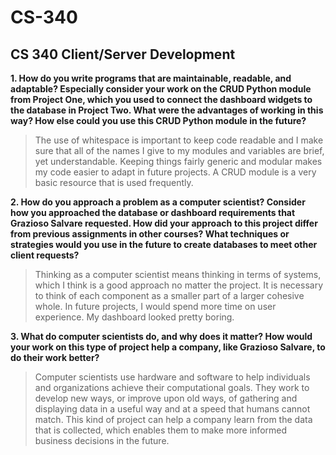 # CS-340
## CS 340 Client/Server Development
**1. How do you write programs that are maintainable, readable, and adaptable? Especially consider your work on the CRUD Python module from Project One, which you used to connect the dashboard widgets to the database in Project Two. What were the advantages of working in this way? How else could you use this CRUD Python module in the future?**

>The use of whitespace is important to keep code readable and I make sure that all of the names I give to my modules and variables are brief, yet understandable. Keeping things fairly generic and modular makes my code easier to adapt in future projects. A CRUD module is a very basic resource that is used frequently.

**2. How do you approach a problem as a computer scientist? Consider how you approached the database or dashboard requirements that Grazioso Salvare requested. How did your approach to this project differ from previous assignments in other courses? What techniques or strategies would you use in the future to create databases to meet other client requests?**

>Thinking as a computer scientist means thinking in terms of systems, which I think is a good approach no matter the project.  It is necessary to think of each component as a smaller part of a larger cohesive whole. In future projects, I would spend more time on user experience. My dashboard looked pretty boring.

**3. What do computer scientists do, and why does it matter? How would your work on this type of project help a company, like Grazioso Salvare, to do their work better?**

>Computer scientists use hardware and software to help individuals and organizations achieve their computational goals. They work to develop new ways, or improve upon old ways, of gathering and displaying data in a useful way and at a speed that humans cannot match. This kind of project can help a company learn from the data that is collected, which enables them to make more informed business decisions in the future.
